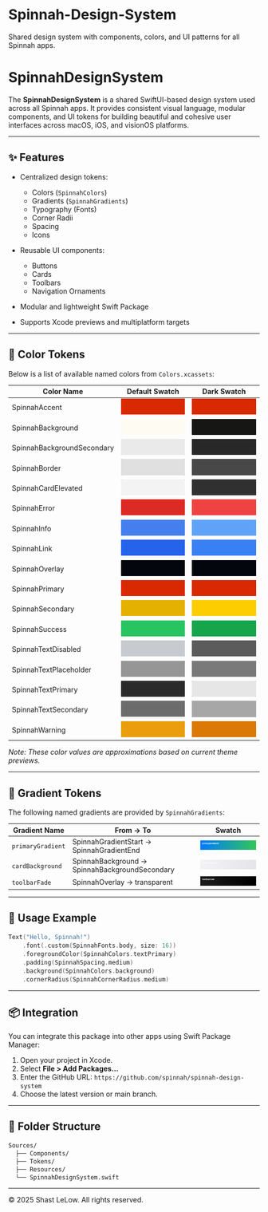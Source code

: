 # Spinnah-Design-System

Shared design system with components, colors, and UI patterns for all Spinnah apps. 

# SpinnahDesignSystem

The **SpinnahDesignSystem** is a shared SwiftUI-based design system used across all Spinnah apps. It provides consistent visual language, modular components, and UI tokens for building beautiful and cohesive user interfaces across macOS, iOS, and visionOS platforms.

---

## ✨ Features

- Centralized design tokens:
  - Colors (`SpinnahColors`)
  - Gradients (`SpinnahGradients`)
  - Typography (Fonts)
  - Corner Radii
  - Spacing
  - Icons

- Reusable UI components:
  - Buttons
  - Cards
  - Toolbars
  - Navigation Ornaments

- Modular and lightweight Swift Package
- Supports Xcode previews and multiplatform targets

---

## 🎨 Color Tokens

Below is a list of available named colors from `Colors.xcassets`:

| Color Name                   | Default Swatch                                                              | Dark Swatch                                                             |
|-----------------------------|------------------------------------------------------------------------------|-------------------------------------------------------------------------|
| SpinnahAccent               | ![SpinnahPrimary](READMEAssets/swatches/SpinnahAccent-Default.png)          | ![SpinnahPrimary](READMEAssets/swatches/SpinnahAccent-Dark.png)        |
| SpinnahBackground           | ![SpinnahPrimary](READMEAssets/swatches/SpinnahBackground-Default.png)      | ![SpinnahPrimary](READMEAssets/swatches/SpinnahBackground-Dark.png)    |
| SpinnahBackgroundSecondary  | ![SpinnahPrimary](READMEAssets/swatches/SpinnahBackgroundSecondary-Default.png) | ![SpinnahPrimary](READMEAssets/swatches/SpinnahBackgroundSecondary-Dark.png) |
| SpinnahBorder               | ![SpinnahPrimary](READMEAssets/swatches/SpinnahBorder-Default.png)          | ![SpinnahPrimary](READMEAssets/swatches/SpinnahBorder-Dark.png)        |
| SpinnahCardElevated         | ![SpinnahPrimary](READMEAssets/swatches/SpinnahCardElevated-Default.png)    | ![SpinnahPrimary](READMEAssets/swatches/SpinnahCardElevated-Dark.png)  |
| SpinnahError                | ![SpinnahPrimary](READMEAssets/swatches/SpinnahError-Default.png)           | ![SpinnahPrimary](READMEAssets/swatches/SpinnahError-Dark.png)         |
| SpinnahInfo                 | ![SpinnahPrimary](READMEAssets/swatches/SpinnahInfo-Default.png)            | ![SpinnahPrimary](READMEAssets/swatches/SpinnahInfo-Dark.png)          |
| SpinnahLink                 | ![SpinnahPrimary](READMEAssets/swatches/SpinnahLink-Default.png)            | ![SpinnahPrimary](READMEAssets/swatches/SpinnahLink-Dark.png)          |
| SpinnahOverlay              | ![SpinnahPrimary](READMEAssets/swatches/SpinnahOverlay-Default.png)         | ![SpinnahPrimary](READMEAssets/swatches/SpinnahOverlay-Dark.png)       |
| SpinnahPrimary              | ![SpinnahPrimary](READMEAssets/swatches/SpinnahPrimary-Default.png)         | ![SpinnahPrimary](READMEAssets/swatches/SpinnahPrimary-Dark.png)       |
| SpinnahSecondary            | ![SpinnahPrimary](READMEAssets/swatches/SpinnahSecondary-Default.png)       | ![SpinnahPrimary](READMEAssets/swatches/SpinnahSecondary-Dark.png)     |
| SpinnahSuccess              | ![SpinnahPrimary](READMEAssets/swatches/SpinnahSuccess-Default.png)         | ![SpinnahPrimary](READMEAssets/swatches/SpinnahSuccess-Dark.png)       |
| SpinnahTextDisabled         | ![SpinnahPrimary](READMEAssets/swatches/SpinnahTextDisabled-Default.png)    | ![SpinnahPrimary](READMEAssets/swatches/SpinnahTextDisabled-Dark.png)  |
| SpinnahTextPlaceholder      | ![SpinnahPrimary](READMEAssets/swatches/SpinnahTextPlaceholder-Default.png) | ![SpinnahPrimary](READMEAssets/swatches/SpinnahTextPlaceholder-Dark.png) |
| SpinnahTextPrimary          | ![SpinnahPrimary](READMEAssets/swatches/SpinnahTextPrimary-Default.png)     | ![SpinnahPrimary](READMEAssets/swatches/SpinnahTextPrimary-Dark.png)   |
| SpinnahTextSecondary        | ![SpinnahPrimary](READMEAssets/swatches/SpinnahTextSecondary-Default.png)   | ![SpinnahPrimary](READMEAssets/swatches/SpinnahTextSecondary-Dark.png) |
| SpinnahWarning              | ![SpinnahPrimary](READMEAssets/swatches/SpinnahWarning-Default.png)         | ![SpinnahPrimary](READMEAssets/swatches/SpinnahWarning-Dark.png)       |
_Note: These color values are approximations based on current theme previews._

---

## 🌈 Gradient Tokens

The following named gradients are provided by `SpinnahGradients`:

| Gradient Name       | From → To                                      | Swatch |
|---------------------|------------------------------------------------|--------|
| `primaryGradient`   | SpinnahGradientStart → SpinnahGradientEnd      | ![primaryGradient](READMEAssets/swatches/primaryGradient.png) |
| `cardBackground`    | SpinnahBackground → SpinnahBackgroundSecondary | ![cardBackground](READMEAssets/swatches/cardBackground.png) |
| `toolbarFade`       | SpinnahOverlay → transparent                   | ![toolbarFade](READMEAssets/swatches/toolbarFade.png) |

---

## 🧩 Usage Example

```swift
Text("Hello, Spinnah!")
    .font(.custom(SpinnahFonts.body, size: 16))
    .foregroundColor(SpinnahColors.textPrimary)
    .padding(SpinnahSpacing.medium)
    .background(SpinnahColors.background)
    .cornerRadius(SpinnahCornerRadius.medium)
```

---

## 📦 Integration

You can integrate this package into other apps using Swift Package Manager:

1. Open your project in Xcode.
2. Select **File > Add Packages...**
3. Enter the GitHub URL: `https://github.com/spinnah/spinnah-design-system`
4. Choose the latest version or main branch.

---

## 📁 Folder Structure

```
Sources/
  ├── Components/
  ├── Tokens/
  ├── Resources/
  └── SpinnahDesignSystem.swift
```

---

© 2025 Shast LeLow. All rights reserved.

